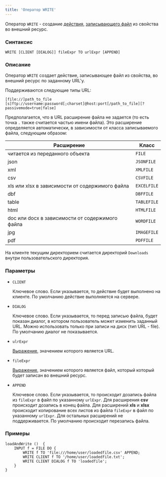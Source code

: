 ```yaml
---
title: 'Оператор WRITE'
---
```


Оператор `WRITE` - создание [действия](Actions.md), [записывающего файл](Write_file_WRITE_.md) из свойства во внешний ресурс. 

### Синтаксис

    WRITE [CLIENT [DIALOG]] fileExpr TO urlExpr [APPEND]

### Описание

Оператор `WRITE` создает действие, записывающее файл из свойства, во внешний ресурс по заданному URL'у.

Поддерживаются следующие типы URL:

    [file://]path_to_file
    [s]ftp://username:password[;charset]@host:port[/path_to_file][?passivemode=true|false]

Предполагается, что в URL расширение файла не задается (то есть точка `.` также считается частью имени файла). Это расширение определяется автоматически, в зависимости от класса записываемого файла, следующим образом:

|Расширение                                     |Класс      |
|-----------------------------------------------|-----------|
|читается из переданного объекта                |`FILE`     |
|json                                           |`JSONFILE` |
|xml                                            |`XMLFILE`  |
|csv                                            |`CSVFILE`  |
|xls или xlsx в зависимости от содержимого файла|`EXCELFILE`|
|dbf                                            |`DBFFILE`  |
|table                                          |`TABLEFILE`|
|html                                           |`HTMLFILE` |
|doc или docx в зависимости от содержимого файла|`WORDFILE` |
|jpg                                            |`IMAGEFILE`|
|pdf                                            |`PDFFILE`  |

На клиенте текущим директорием считается директорий `Downloads` внутри пользовательского директория.

### Параметры

- `CLIENT`

    Ключевое слово. Если указывается, то действие будет выполнено на клиенте. По умолчанию действие выполняется на сервере.

- `DIALOG`

    Ключевое слово. Если указывается, то перед записью файла, будет показан диалог, в котором пользователь может изменить заданный URL. Можно использовать только при записи на диск (тип URL - file). По умолчанию диалог не показывается. 

- `ulrExpr`

    [Выражение](Expression.md), значением которого является URL.

- `fileExpr`

    [Выражение](Expression.md), значением которого является файл, который который будет записан во внешний ресурс. 

- `APPEND`

    Ключевое слово. Если указывается, то происходит дозапись файла из `fileExpr` в файл по указанному `urlExpr`. Для расширения **csv** происходит дозапись в конец файла. Для расширений **xls** и **xlsx** происходит копирование всех листов из файла `fileExpr` в файл по указанному `urlExpr`. Для остальных расширений не поддерживается. По умолчанию происходит перезапись файла.

### Примеры

```lsf
loadAndWrite ()  {
    INPUT f = FILE DO {
        WRITE f TO 'file:///home/user/loadedfile.csv' APPEND;
        WRITE CLIENT f TO '/home/user/loadedfile.txt';
        WRITE CLIENT DIALOG f TO 'loadedfile';
    }
}
```
